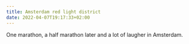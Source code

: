 ```yaml
---
title: Amsterdam red light district
date: 2022-04-07T19:17:33+02:00
---
```

One marathon, a half marathon later and a lot of laugher in Amsterdam.
